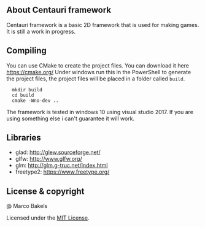 ## About Centauri framework

Centauri framework is a basic 2D framework that is used for making games. It is still a work in progress.

## Compiling

You can use CMake to create the project files.
You can download it here https://cmake.org/
Under windows run this in the PowerShell to generate the project files, the project files will be placed in a folder called `build`.

```
  mkdir build
  cd build
  cmake -Wno-dev ..
```

The framework is tested in windows 10 using visual studio 2017. If you are using something else i can't guarantee it will work.

## Libraries

- glad: <http://glew.sourceforge.net/>
- glfw: <http://www.glfw.org/>
- glm: <http://glm.g-truc.net/index.html>
- freetype2: <https://www.freetype.org/>

## License & copyright

@ Marco Bakels

Licensed under the [MIT License](LICENSE).
